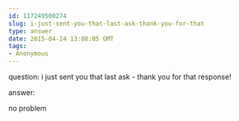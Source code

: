 ```yaml
---
id: 117249500274
slug: i-just-sent-you-that-last-ask-thank-you-for-that
type: answer
date: 2015-04-24 13:08:05 GMT
tags:
- Anonymous
---
```

question: i just sent you that last ask - thank you for that response!

answer: <p>no problem</p>